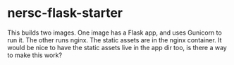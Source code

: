 
# nersc-flask-starter

This builds two images.
One image has a Flask app, and uses Gunicorn to run it.
The other runs nginx.
The static assets are in the nginx container.
It would be nice to have the static assets live in the app dir too, is there a way to make this work?
